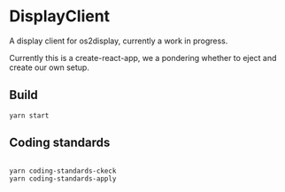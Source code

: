 # DisplayClient
A display client for os2display, currently a work in progress.

Currently this is a create-react-app, we a pondering whether to eject and create our own setup.

## Build

```
yarn start
```

## Coding standards

```

yarn coding-standards-ckeck
yarn coding-standards-apply

```
